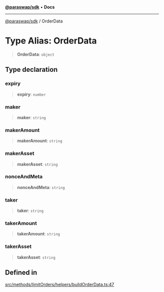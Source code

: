 [**@paraswap/sdk**](../README.md) • **Docs**

***

[@paraswap/sdk](../globals.md) / OrderData

# Type Alias: OrderData

> **OrderData**: `object`

## Type declaration

### expiry

> **expiry**: `number`

### maker

> **maker**: `string`

### makerAmount

> **makerAmount**: `string`

### makerAsset

> **makerAsset**: `string`

### nonceAndMeta

> **nonceAndMeta**: `string`

### taker

> **taker**: `string`

### takerAmount

> **takerAmount**: `string`

### takerAsset

> **takerAsset**: `string`

## Defined in

[src/methods/limitOrders/helpers/buildOrderData.ts:47](https://github.com/paraswap/paraswap-sdk/blob/master/src/methods/limitOrders/helpers/buildOrderData.ts#L47)
